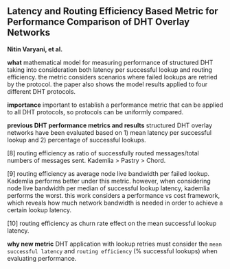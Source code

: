 ## Latency and Routing Efficiency Based Metric for Performance Comparison of DHT Overlay Networks
**Nitin Varyani, et al.**

**what**
mathematical model for measuring performance of structured DHT taking into
consideration both latency per successful lookup and routing efficiency. the
metric considers scenarios where failed lookups are retried by the protocol.
the paper also shows the model results applied to four different DHT protocols.

**importance**
important to establish a performance metric that can be applied to all DHT
protocols, so protocols can be uniformly compared. 

**previous DHT performance metrics and results**
structured DHT overlay networks have been evaluated based on 1) mean latency per
successful lookup and 2) percentage of successful lookups.

[8] routing efficiency as ratio of successfully routed messages/total numbers of
messages sent. Kademlia > Pastry > Chord.

[9] routing efficiency as average node live bandwidth per failed lookup. Kademlia
performs better under this metric. however, when considering node live bandwidth
per median of successful lookup latency, kademlia performs the worst. this work
considers a performance vs cost framework, which reveals how much network 
bandwidth is needed in order to achieve a certain lookup latency.

[10] routing efficiency as churn rate effect on the mean successful lookup
latency.

**why new metric**
DHT application with lookup retries must consider the `mean successful latency` 
and `routing efficiency` (% successful lookups) when evaluating performance.

